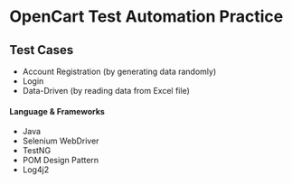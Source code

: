 # OpenCart Test Automation Practice

## Test Cases
- Account Registration (by generating data randomly)
- Login
- Data-Driven (by reading data from Excel file)

#### Language & Frameworks
- Java
- Selenium WebDriver
- TestNG
- POM Design Pattern
- Log4j2
